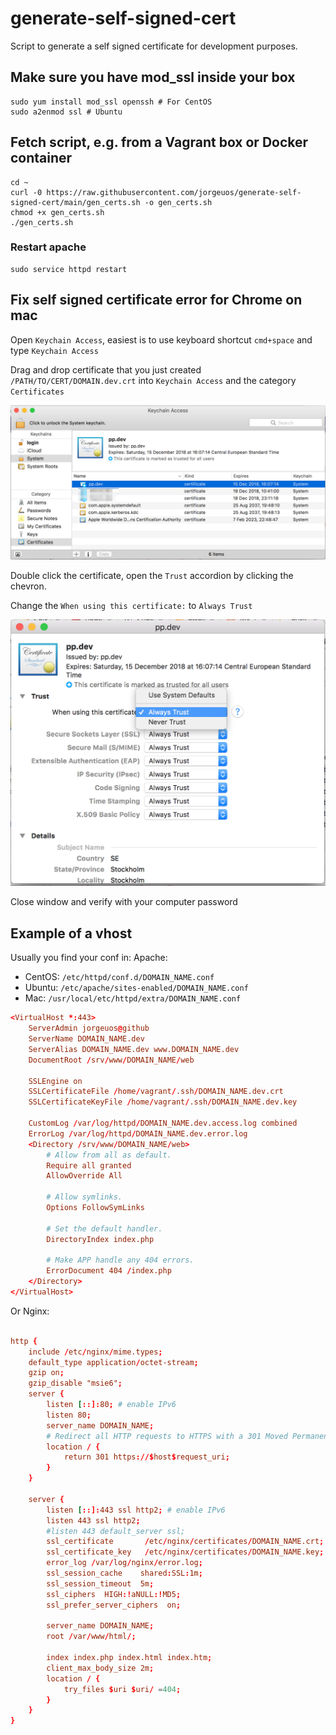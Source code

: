 # generate-self-signed-cert
Script to generate a self signed certificate for development purposes.

## Make sure you have mod_ssl inside your box

```
sudo yum install mod_ssl openssh # For CentOS
sudo a2enmod ssl # Ubuntu
```

## Fetch script, e.g. from a Vagrant box or Docker container

```
cd ~
curl -0 https://raw.githubusercontent.com/jorgeuos/generate-self-signed-cert/main/gen_certs.sh -o gen_certs.sh
chmod +x gen_certs.sh
./gen_certs.sh
```
### Restart apache

```
sudo service httpd restart
```
## Fix self signed certificate error for Chrome on mac

Open `Keychain Access`, easiest is to use keyboard shortcut `cmd+space` and type `Keychain Access`

Drag and drop certificate that you just created `/PATH/TO/CERT/DOMAIN.dev.crt` into `Keychain Access` and the category `Certificates`

![alt "Keychain Access"](https://raw.githubusercontent.com/jorgeuos/generate-self-signed-cert/main/assets/images/keychain_access.png)

Double click the certificate, open the `Trust` accordion by clicking the chevron.

Change the `When using this certificate:` to `Always Trust`

![alt "Always Trust"](https://raw.githubusercontent.com/jorgeuos/generate-self-signed-cert/main/assets/images/always_trust.png)

Close window and verify with your computer password

## Example of a vhost

Usually you find your conf in:
Apache:
* CentOS:   `/etc/httpd/conf.d/DOMAIN_NAME.conf`
* Ubuntu:   `/etc/apache/sites-enabled/DOMAIN_NAME.conf`
* Mac:      `/usr/local/etc/httpd/extra/DOMAIN_NAME.conf`

```conf
<VirtualHost *:443>
    ServerAdmin jorgeuos@github
    ServerName DOMAIN_NAME.dev
    ServerAlias DOMAIN_NAME.dev www.DOMAIN_NAME.dev
    DocumentRoot /srv/www/DOMAIN_NAME/web

    SSLEngine on
    SSLCertificateFile /home/vagrant/.ssh/DOMAIN_NAME.dev.crt
    SSLCertificateKeyFile /home/vagrant/.ssh/DOMAIN_NAME.dev.key

    CustomLog /var/log/httpd/DOMAIN_NAME.dev.access.log combined
    ErrorLog /var/log/httpd/DOMAIN_NAME.dev.error.log
    <Directory /srv/www/DOMAIN_NAME/web>
        # Allow from all as default.
        Require all granted
        AllowOverride All

        # Allow symlinks.
        Options FollowSymLinks

        # Set the default handler.
        DirectoryIndex index.php

        # Make APP handle any 404 errors.
        ErrorDocument 404 /index.php
    </Directory>
</VirtualHost>
```

Or Nginx:
```conf

http {
    include /etc/nginx/mime.types;
    default_type application/octet-stream;
    gzip on;
    gzip_disable "msie6";
    server {
        listen [::]:80; # enable IPv6
        listen 80;
        server_name DOMAIN_NAME;
        # Redirect all HTTP requests to HTTPS with a 301 Moved Permanently response.
        location / {
            return 301 https://$host$request_uri;
        }
    }

    server {
        listen [::]:443 ssl http2; # enable IPv6
        listen 443 ssl http2;
        #listen 443 default_server ssl;
        ssl_certificate       /etc/nginx/certificates/DOMAIN_NAME.crt;
        ssl_certificate_key   /etc/nginx/certificates/DOMAIN_NAME.key;
        error_log /var/log/nginx/error.log;
        ssl_session_cache    shared:SSL:1m;
        ssl_session_timeout  5m;
        ssl_ciphers  HIGH:!aNULL:!MD5;
        ssl_prefer_server_ciphers  on;

        server_name DOMAIN_NAME;
        root /var/www/html/;

        index index.php index.html index.htm;
        client_max_body_size 2m;
        location / {
            try_files $uri $uri/ =404;
        }
    }
}

```
